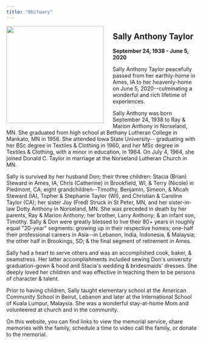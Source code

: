 ```yaml
---
title: "Obituary"
---
```


<img align="left" src="/uploads/(1a) 5.jpg" width="256px" style="padding: 0 1.5em 0 0;">

## Sally Anthony Taylor

**September 24, 1938 - June 5, 2020**

Sally Anthony Taylor peacefully passed from her earthly-home in Ames, IA to her heavenly-home on June 5, 2020--culminating a wonderful and rich lifetime of experiences.

Sally Anthony was born September 24, 1938 to Ray & Marion Anthony in Norseland, MN. She graduated from high school at Bethany Lutheran College in Mankato, MN in 1956. She attended Iowa State University-- graduating with her BSc degree in Textiles & Clothing in 1960, and her MSc degree in Textiles & Clothing, with a minor in education, in 1964. On July 4, 1964, she joined Donald C. Taylor in marriage at the Norseland Lutheran Church in MN.

Sally is survived by her husband Don; their three children: Stacia (Brian) Steward in Ames, IA, Chris (Catherine) in Brookfield, WI, & Terry (Nicole) in Piedmont, CA; eight grandchildren--Timothy, Benjamin, Simeon, & Micah Steward (IA), Topher & Stephanie Taylor (WI), and Christian & Caroline Taylor (CA); her sister Joy (Fred) Struck in St Peter, MN, and her sister-in-law Dotty Anthony in Norseland, MN. She was preceded in death by her parents, Ray & Marion Anthony; her brother, Larry Anthony; & an infant son, Timothy.
Sally & Don were greatly blessed to live their 80+ years in roughly equal "20-year" segments: growing up in their respective homes; one-half their professional careers in Asia--in Lebanon, India, Indonesia, & Malaysia;  the other half in Brookings, SD; & the final segment of retirement in Ames.

Sally had a heart to serve others and was an accomplished cook, baker, & seamstress. Her latter accomplishments included sewing Don's university graduation-gown & hood and Stacia's wedding & bridesmaids' dresses. She deeply loved her children and was effective in teaching them to be persons of character & talent.

Prior to having children, Sally taught elementary school at the American Community School in Beirut, Lebanon and later at the International School of Kuala Lumpur, Malaysia. She was a wonderful stay-at-home Mom and volunteered at church and in the community.

On this website, you can find links to view the memorial service, share memories with the family, schedule a time to video call the family, or donate to the memorial.
